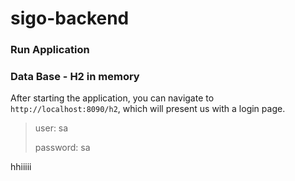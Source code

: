 # sigo-backend


### Run Application


### Data Base - H2 in memory
After starting the application, you can navigate to `http://localhost:8090/h2`, 
which will present us with a login page.
> user: sa
> 
> password: sa


hhiiiii